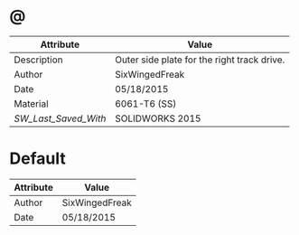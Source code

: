 # @
| Attribute | Value |
| ---  | ---     |
| Description | Outer side plate for the right track drive. |
| Author | SixWingedFreak |
| Date | 05/18/2015 |
| Material | 6061-T6 (SS) |
| _SW_Last_Saved_With_ | SOLIDWORKS 2015 |
# Default
| Attribute | Value |
| ---  | ---     |
| Author | SixWingedFreak |
| Date | 05/18/2015 |
